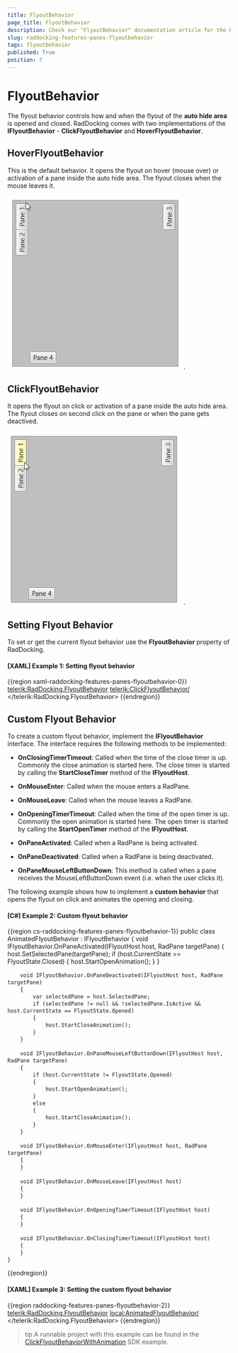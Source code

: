 ```yaml
---
title: FlyoutBehavior
page_title: FlyoutBehavior
description: Check our "FlyoutBehavior" documentation article for the RadDocking WPF control.
slug: raddocking-features-panes-flyoutbehavior
tags: flyoutbehavior
published: True
position: 7
---
```


# FlyoutBehavior

The flyout behavior controls how and when the flyout of the __auto hide area__ is opened and closed. RadDocking comes with two implementations of the __IFlyoutBehavior__ - __ClickFlyoutBehavior__ and __HoverFlyoutBehavior__.

## HoverFlyoutBehavior

This is the default behavior. It opens the flyout on hover (mouse over) or activation of a pane inside the auto hide area. The flyout closes when the mouse leaves it.

![RadDocking with HoverFlyoutBehavior](images/raddocking-features-panes-flyoutbehavior-0.gif).

## ClickFlyoutBehavior

It opens the flyout on click or activation of a pane inside the auto hide area. The flyout closes on second click on the pane or when the pane gets deactived.

![RadDocking with ClickFlyoutBehavior](images/raddocking-features-panes-flyoutbehavior-1.gif).

## Setting Flyout Behavior

To set or get the current flyout behavior use the __FlyoutBehavior__ property of RadDocking.

#### __[XAML] Example 1: Setting flyout behavior__
{{region xaml-raddocking-features-panes-flyoutbehavior-0}}
	<telerik:RadDocking.FlyoutBehavior>
        <telerik:ClickFlyoutBehavior/>
    </telerik:RadDocking.FlyoutBehavior>
{{endregion}}

## Custom Flyout Behavior

To create a custom flyout behavior, implement the __IFlyoutBehavior__ interface. The interface requires the following methods to be implemented:

* __OnClosingTimerTimeout__: Called when the time of the close timer is up. Commonly the close animation is started here. The close timer is started by calling the __StartCloseTimer__ method of the __IFlyoutHost__.

* __OnMouseEnter__: Called when the mouse enters a RadPane.

* __OnMouseLeave__: Called when the mouse leaves a RadPane.

* __OnOpeningTimerTimeout__: Called when the time of the open timer is up. Commonly the open animation is started here. The open timer is started by calling the __StartOpenTimer__ method of the __IFlyoutHost__.

* __OnPaneActivated__: Called when a RadPane is being activated.

* __OnPaneDeactivated__: Called when a RadPane is being deactivated.

* __OnPaneMouseLeftButtonDown__: This method is called when a pane receives the MouseLeftButtonDown event (i.e. when the user clicks it).

The following example shows how to implement a __custom behavior__ that opens the flyout on click and animates the opening and closing.

#### __[C#] Example 2: Custom flyout behavior__
{{region cs-raddocking-features-panes-flyoutbehavior-1}}
	public class AnimatedFlyoutBehavior : IFlyoutBehavior
    {
        void IFlyoutBehavior.OnPaneActivated(IFlyoutHost host, RadPane targetPane)
        {
            host.SetSelectedPane(targetPane);
            if (host.CurrentState == FlyoutState.Closed)
            {
                host.StartOpenAnimation();
            }
        }

        void IFlyoutBehavior.OnPaneDeactivated(IFlyoutHost host, RadPane targetPane)
        {
            var selectedPane = host.SelectedPane;
            if (selectedPane != null && !selectedPane.IsActive && host.CurrentState == FlyoutState.Opened)
            {
                host.StartCloseAnimation();
            }
        }

        void IFlyoutBehavior.OnPaneMouseLeftButtonDown(IFlyoutHost host, RadPane targetPane)
        {
            if (host.CurrentState != FlyoutState.Opened)
            {
                host.StartOpenAnimation();
            }
            else
            {
                host.StartCloseAnimation();
            }
        }
		
		void IFlyoutBehavior.OnMouseEnter(IFlyoutHost host, RadPane targetPane)
        {
        }

        void IFlyoutBehavior.OnMouseLeave(IFlyoutHost host)
        {
        }

        void IFlyoutBehavior.OnOpeningTimerTimeout(IFlyoutHost host)
        {
        }

        void IFlyoutBehavior.OnClosingTimerTimeout(IFlyoutHost host)
        {
        }
    }
{{endregion}}

#### __[XAML] Example 3: Setting the custom flyout behavior__
{{region raddocking-features-panes-flyoutbehavior-2}}
	<telerik:RadDocking.FlyoutBehavior>
        <local:AnimatedFlyoutBehavior/>
    </telerik:RadDocking.FlyoutBehavior>
{{endregion}}

>tip A runnable project with this example can be found in the [ClickFlyoutBehaviorWithAnimation](https://github.com/telerik/xaml-sdk/tree/master/Docking/ClickFlyoutBehaviorWithAnimation) SDK example.
